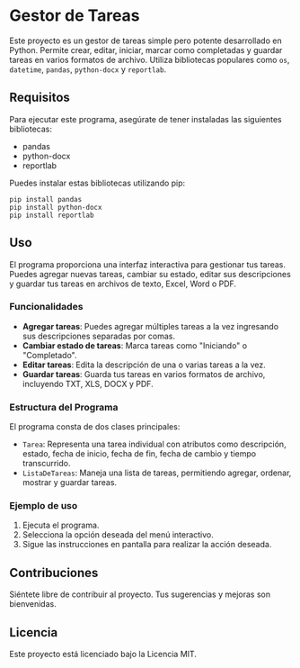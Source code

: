 # Gestor de Tareas

Este proyecto es un gestor de tareas simple pero potente desarrollado en Python. Permite crear, editar, iniciar, marcar como completadas y guardar tareas en varios formatos de archivo. Utiliza bibliotecas populares como `os`, `datetime`, `pandas`, `python-docx` y `reportlab`.

## Requisitos

Para ejecutar este programa, asegúrate de tener instaladas las siguientes bibliotecas:

- pandas
- python-docx
- reportlab

Puedes instalar estas bibliotecas utilizando pip:

```
pip install pandas
pip install python-docx
pip install reportlab
```
## Uso

El programa proporciona una interfaz interactiva para gestionar tus tareas. Puedes agregar nuevas tareas, cambiar su estado, editar sus descripciones y guardar tus tareas en archivos de texto, Excel, Word o PDF.

### Funcionalidades

- **Agregar tareas**: Puedes agregar múltiples tareas a la vez ingresando sus descripciones separadas por comas.
- **Cambiar estado de tareas**: Marca tareas como "Iniciando" o "Completado".
- **Editar tareas**: Edita la descripción de una o varias tareas a la vez.
- **Guardar tareas**: Guarda tus tareas en varios formatos de archivo, incluyendo TXT, XLS, DOCX y PDF.

### Estructura del Programa

El programa consta de dos clases principales:

- `Tarea`: Representa una tarea individual con atributos como descripción, estado, fecha de inicio, fecha de fin, fecha de cambio y tiempo transcurrido.
- `ListaDeTareas`: Maneja una lista de tareas, permitiendo agregar, ordenar, mostrar y guardar tareas.

### Ejemplo de uso

1. Ejecuta el programa.
2. Selecciona la opción deseada del menú interactivo.
3. Sigue las instrucciones en pantalla para realizar la acción deseada.

## Contribuciones

Siéntete libre de contribuir al proyecto. Tus sugerencias y mejoras son bienvenidas.

## Licencia

Este proyecto está licenciado bajo la Licencia MIT.
